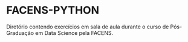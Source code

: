 # FACENS-PYTHON
Diretório contendo exercícios em sala de aula durante o curso de Pós-Graduação em Data Science pela FACENS.
